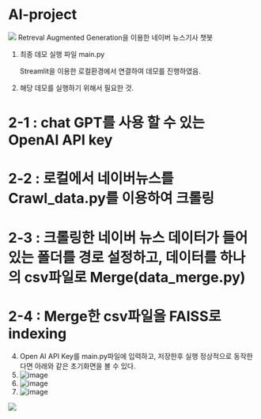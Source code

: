# AI-project
<img src="https://capsule-render.vercel.app/api?type=wave&color=BDBDC8&height=150&section=header&text=RAG를 이용한 뉴스기사 챗봇&fontSize=20" />
Retreval Augmented Generation을 이용한 네이버 뉴스기사 챗봇

1. 최종 데모 실행 파일 main.py

   Streamlit을 이용한 로컬환경에서 연결하여 데모를 진행하였음.

2. 해당 데모를 실행하기 위해서 필요한 것.

  # 2-1 : chat GPT를 사용 할 수 있는 OpenAI API key
 

  # 2-2 : 로컬에서 네이버뉴스를 Crawl_data.py를 이용하여 크롤링


  # 2-3 : 크롤링한 네이버 뉴스 데이터가 들어있는 폴더를 경로 설정하고, 데이터를 하나의 csv파일로 Merge(data_merge.py)


  # 2-4 : Merge한 csv파일을 FAISS로 indexing

4. Open AI API Key를 main.py파일에 입력하고, 저장한후 실행 정상적으로 동작한다면 아래와 같은 초기화면을 볼 수 있다.
5. ![image](https://github.com/MyungKyuKim/AI-project/assets/71568851/4788084c-43dc-4094-8399-c774073f3052)
6. ![image](https://github.com/MyungKyuKim/AI-project/assets/71568851/30ed412e-137f-4e13-8de3-b45c3453be9f)
7. ![image](https://github.com/MyungKyuKim/AI-project/assets/71568851/a4085fe3-8eb2-4b6e-8883-81d945b14c5b)



  
<img src="https://capsule-render.vercel.app/api?type=wave&color=BDBDC8&height=150&section=footer&text=RAG를 이용한 뉴스기사 챗봇&fontSize=20" />
